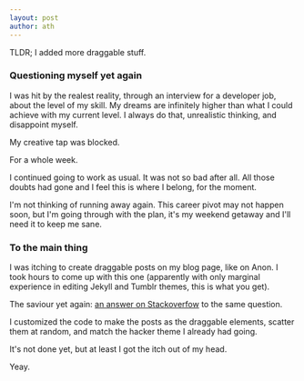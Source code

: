 ```yaml
---
layout: post
author: ath
---
```


TLDR; I added more draggable stuff.

### Questioning myself yet again

I was hit by the realest reality, through an interview for a developer job, about the level of my skill. My dreams are infinitely higher than what I could achieve with my current level. I always do that, unrealistic thinking, and disappoint myself.

My creative tap was blocked.

For a whole week.

I continued going to work as usual. It was not so bad after all. All those doubts had gone and I feel this is where I belong, for the moment. 

I'm not thinking of running away again. This career pivot may not happen soon, but I'm going through with the plan, it's my weekend getaway and I'll need it to keep me sane.

### To the main thing

I was itching to create draggable posts on my blog page, like on Anon. I took hours to come up with this one (apparently with only marginal experience in editing Jekyll and Tumblr themes, this is what you get).

The saviour yet again: [an answer on Stackoverfow](https://stackoverflow.com/a/63857834/22305530) to the same question.

I customized the code to make the posts as the draggable elements, scatter them at random, and match the hacker theme I already had going.

It's not done yet, but at least I got the itch out of my head.

Yeay.